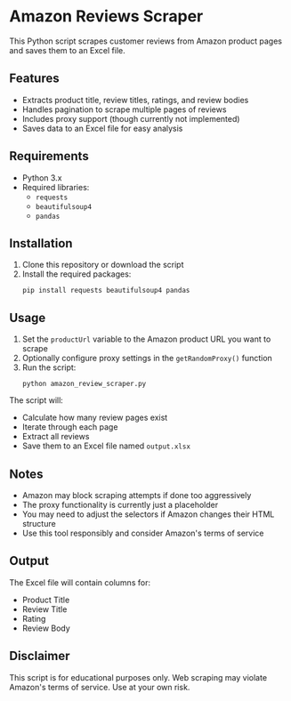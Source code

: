# Amazon Reviews Scraper

This Python script scrapes customer reviews from Amazon product pages and saves them to an Excel file.

## Features

- Extracts product title, review titles, ratings, and review bodies
- Handles pagination to scrape multiple pages of reviews
- Includes proxy support (though currently not implemented)
- Saves data to an Excel file for easy analysis

## Requirements

- Python 3.x
- Required libraries:
  - `requests`
  - `beautifulsoup4`
  - `pandas`

## Installation

1. Clone this repository or download the script
2. Install the required packages:
   ```
   pip install requests beautifulsoup4 pandas
   ```

## Usage

1. Set the `productUrl` variable to the Amazon product URL you want to scrape
2. Optionally configure proxy settings in the `getRandomProxy()` function
3. Run the script:
   ```
   python amazon_review_scraper.py
   ```

The script will:
- Calculate how many review pages exist
- Iterate through each page
- Extract all reviews
- Save them to an Excel file named `output.xlsx`

## Notes

- Amazon may block scraping attempts if done too aggressively
- The proxy functionality is currently just a placeholder
- You may need to adjust the selectors if Amazon changes their HTML structure
- Use this tool responsibly and consider Amazon's terms of service

## Output

The Excel file will contain columns for:
- Product Title
- Review Title
- Rating
- Review Body

## Disclaimer

This script is for educational purposes only. Web scraping may violate Amazon's terms of service. Use at your own risk.
